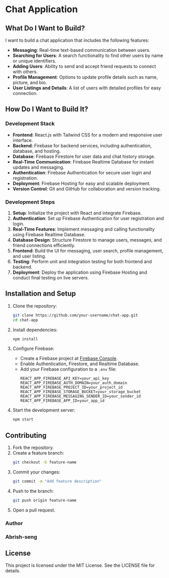 # Chat Application

## What Do I Want to Build?
I want to build a chat application that includes the following features:

- **Messaging**: Real-time text-based communication between users.
- **Searching for Users**: A search functionality to find other users by name or unique identifiers.
- **Adding Users**: Ability to send and accept friend requests to connect with others.
- **Profile Management**: Options to update profile details such as name, picture, and bio.
- **User Listings and Details**: A list of users with detailed profiles for easy connection.

## How Do I Want to Build It?

### Development Stack

- **Frontend**: React.js with Tailwind CSS for a modern and responsive user interface.
- **Backend**: Firebase for backend services, including authentication, database, and hosting.
- **Database**: Firebase Firestore for user data and chat history storage.
- **Real-Time Communication**: Firebase Realtime Database for instant updates and messaging.
- **Authentication**: Firebase Authentication for secure user login and registration.
- **Deployment**: Firebase Hosting for easy and scalable deployment.
- **Version Control**: Git and GitHub for collaboration and version tracking.

### Development Steps

1. **Setup**: Initialize the project with React and integrate Firebase.
2. **Authentication**: Set up Firebase Authentication for user registration and login.
3. **Real-Time Features**: Implement messaging and calling functionality using Firebase Realtime Database.
4. **Database Design**: Structure Firestore to manage users, messages, and friend connections efficiently.
5. **Frontend**: Build the UI for messaging, user search, profile management, and user listing.
6. **Testing**: Perform unit and integration testing for both frontend and backend.
7. **Deployment**: Deploy the application using Firebase Hosting and conduct final testing on live servers.

## Installation and Setup

1. Clone the repository:
   ```bash
   git clone https://github.com/your-username/chat-app.git
   cd chat-app
   ```

2. Install dependencies:
   ```bash
   npm install
   ```

3. Configure Firebase:
   - Create a Firebase project at [Firebase Console](https://console.firebase.google.com/).
   - Enable Authentication, Firestore, and Realtime Database.
   - Add your Firebase configuration to a `.env` file:
     ```env
     REACT_APP_FIREBASE_API_KEY=your_api_key
     REACT_APP_FIREBASE_AUTH_DOMAIN=your_auth_domain
     REACT_APP_FIREBASE_PROJECT_ID=your_project_id
     REACT_APP_FIREBASE_STORAGE_BUCKET=your_storage_bucket
     REACT_APP_FIREBASE_MESSAGING_SENDER_ID=your_sender_id
     REACT_APP_FIREBASE_APP_ID=your_app_id
     ```

4. Start the development server:
   ```bash
   npm start
   ```

## Contributing

1. Fork the repository.
2. Create a feature branch:
   ```bash
   git checkout -b feature-name
   ```
3. Commit your changes:
   ```bash
   git commit -m "Add feature description"
   ```
4. Push to the branch:
   ```bash
   git push origin feature-name
   ```
5. Open a pull request.


### Author
 ### Abrish-seng
## License

This project is licensed under the MIT License. See the LICENSE file for details.
